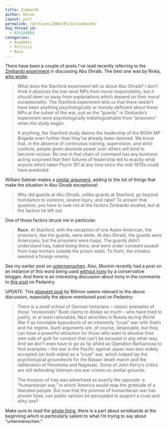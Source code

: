 ```yaml
---
title: Zimbardo
author: Kerim
layout: post
permalink: /archives/2004/05/14/zimbardo/
dsq_thread_id:
  - 825169084
categories:
  - Academic
  - Politics
  - Race
---
```

There have been a couple of posts I&#8217;ve read recently referring to the <a href="http://www.prisonexp.org/" onclick="_gaq.push(['_trackEvent', 'outbound-article', 'http://www.prisonexp.org/', 'Zimbardo experiment']);" >Zimbardo experiment</a> in discussing Abu Ghraib. The best one was by Rivka, <a href="http://respectfulofotters.blogspot.com/2004_05_01_respectfulofotters_archive.html#108389784466139334" onclick="_gaq.push(['_trackEvent', 'outbound-article', 'http://respectfulofotters.blogspot.com/2004_05_01_respectfulofotters_archive.html#108389784466139334', 'who wrote']);" >who wrote</a>:

> What does the Stanford experiment tell us about Abu Ghraib? I don&#8217;t think it absolves the low-level MPs from moral responsibility, but it should steer us away from explanations which depend on their moral *exceptionality*. The Stanford experiment tells us that there needn&#8217;t have been anything psychologically or morally deficient about these MPs at the outset of the war, just as the &#8220;guards&#8221; in Zimbardo&#8217;s experiment were psychologically indistinguishable from &#8220;prisoners&#8221; when the study began.
> 
> If anything, the Stanford study damns the leadership of the 800th MP Brigade even further than they&#8217;ve already been damned. We *know* that, in the absence of continuous training, supervision, and strict controls, people given absolute power over others will tend to become vicious. No one in that chain of command has any business acting surprised that their failures of leadership led to exactly what anyone who&#8217;s taken Psych 101 at any time since the mid-1970s could have predicted.

William Saletan makes a <a href="http://slate.msn.com/id/2100419/" onclick="_gaq.push(['_trackEvent', 'outbound-article', 'http://slate.msn.com/id/2100419/', 'similar argument']);" >similar argument</a>, adding to the list of things that make the situation in Abu Ghraib exceptional:

> Why did guards at Abu Ghraib, unlike guards at Stanford, go beyond humiliation to violence, severe injury, and rape? To answer that question, you have to look not at the factors Zimbardo studied, but at the factors he left out.

One of those factors struck me in particular:

> **Race**. At Stanford, with the exception of one Asian-American, the prisoners, like the guards, were white. At Abu Ghraib, the guards were Americans, but the prisoners were Iraqis. The guards didn&#8217;t understand Iraq, hated being there, and were under constant assault from Iraqi mortars outside the prison walls. To them, the inmates seemed a foreign enemy.

See my earlier post on <a href="http://test.oxus.net/archives/000523.html" onclick="_gaq.push(['_trackEvent', 'outbound-article', 'http://test.oxus.net/archives/000523.html', 'untermenschen']);" >untermenschen</a>. Also, Muninn recently had a post on an instance of this word being used <a href="http://www.muninn.net/blog/archives/000190.html" onclick="_gaq.push(['_trackEvent', 'outbound-article', 'http://www.muninn.net/blog/archives/000190.html', 'without irony']);" >without irony</a> by a conservative blogger. And there is an interesting discussion about irony in the comments to <a href="http://pedantry.fistfulofeuros.net/archives/000623.html" onclick="_gaq.push(['_trackEvent', 'outbound-article', 'http://pedantry.fistfulofeuros.net/archives/000623.html', 'this post']);" >this post</a> on Pedantry.

UPDATE: This <a href="http://billmon.org/archives/001474.html" onclick="_gaq.push(['_trackEvent', 'outbound-article', 'http://billmon.org/archives/001474.html', 'eloquent post']);" >eloquent post</a> by Billmon seems relevant to the above discussion, especially the above-mentioned post on Pedantry:

> There is a small school of German historians &#8211; classic examples of those &#8220;revisionists&#8221; Bush claims to dislike so much &#8211; who have tried to justify, or at least rationalize, Nazi atrocities in Russia during World War II as inevitable byproducts of an inherently &#8220;cruel&#8221; war with Stalin and his regime. Such arguments are, of course, despicable, but they can have a powerful attraction for those who want to absolve their own side of guilt for conduct that can&#8217;t be excused in any other way. And we don&#8217;t even have to go as far afield as Operation Barbarossa to find examples &#8211; the war in the Pacific against Japan was also widely accepted (on both sides) as a &#8220;cruel&#8221; war, which helped lay the psychological groundwork for the Bataan death march and the obliteration of Hiroshima and Nagasaki. Some of John Kerry&#8217;s critics are still defending Vietnam-era war crimes on similar grounds.
> 
> The invasion of Iraq was advertised as exactly the opposite: a &#8220;humanitarian war,&#8221; in which America would reap the gratitude of a liberated people. But now that the promise of humanitarian war has proven false, can public opinion be persuaded to support a cruel and dirty one?

Make sure to read the <a href="http://billmon.org/archives/001474.html" onclick="_gaq.push(['_trackEvent', 'outbound-article', 'http://billmon.org/archives/001474.html', 'whole thing']);" >whole thing</a>, there is a part about wristbands at the beginning which is particularly salient to what I&#8217;m trying to say about &#8220;untermenschen.&#8221;

